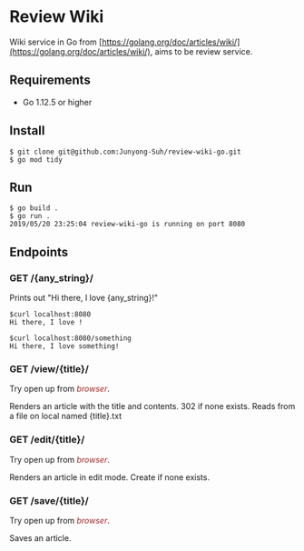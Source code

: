 # Review Wiki

Wiki service in Go from [https://golang.org/doc/articles/wiki/](https://golang.org/doc/articles/wiki/), aims to be review service.

## Requirements
* Go 1.12.5 or higher

## Install
```
$ git clone git@github.com:Junyong-Suh/review-wiki-go.git
$ go mod tidy
```

## Run
```
$ go build .
$ go run .
2019/05/20 23:25:04 review-wiki-go is running on port 8080
```

## Endpoints

### GET /{any_string}/

Prints out "Hi there, I love {any_string}!"

```
$curl localhost:8080
Hi there, I love !

$curl localhost:8080/something
Hi there, I love something!
```

### GET /view/{title}/

Try open up from <span style="color:brown">*browser*</span>.

Renders an article with the title and contents. 302 if none exists. Reads from a file on local named {title}.txt

### GET /edit/{title}/

Try open up from <span style="color:brown">*browser*</span>.

Renders an article in edit mode. Create if none exists.

### GET /save/{title}/

Try open up from <span style="color:brown">*browser*</span>.

Saves an article. 
